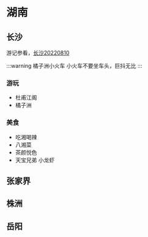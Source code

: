 # 湖南

## 长沙

游记参看，[长沙20220810](../../travelogue/20220810)

:::warning 橘子洲小火车
小火车不要坐车头，巨抖无比
:::

### 游玩

- 杜甫江阁
- 橘子洲

### 美食

- 吃湘喝辣
- 八湘菜
- 茶颜悦色
- 天宝兄弟 小龙虾

## 张家界

## 株洲

## 岳阳
